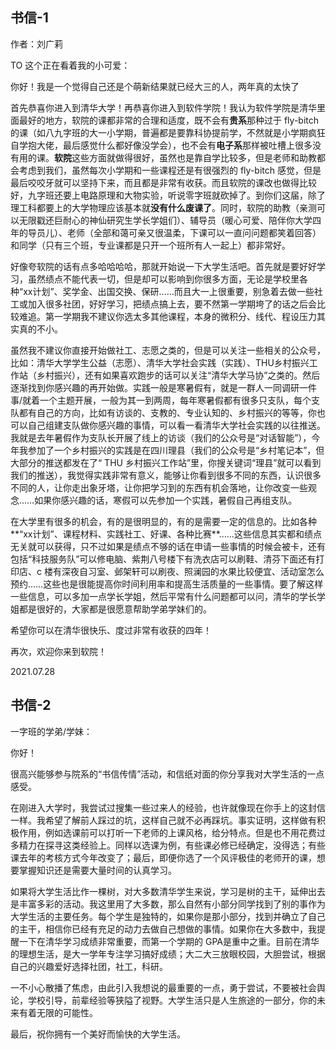 ## 书信-1

作者：刘广莉

TO 这个正在看着我的小可爱： 

你好！我是一个觉得自己还是个萌新结果就已经大三的人，两年真的太快了

首先恭喜你进入到清华大学！再恭喜你进入到软件学院！我认为软件学院是清华里面最好的地方，软院的课都非常的合理和适度，既不会有**贵系**那种过于 fly-bitch 的课（如八九字班的大一小学期，普遍都是要靠科协提前学，不然就是小学期疯狂自学抱大佬，最后感觉什么都好像没学会），也不会有**电子系**那样被吐槽上很多没有用的课。**软院**这些方面就做得很好，虽然也是靠自学比较多，但是老师和助教都会考虑到我们，虽然每次小学期和一些课程还是有很强烈的 fly-bitch 感觉，但是最后咬咬牙就可以坚持下来，而且都是非常有收获。而且软院的课改也做得比较好，九字班还要上电路原理和大物实验，听说零字班就砍掉了。到你们这届，除了理工科都要上的大学物理应该基本就**没有什么废课了**。同时，软院的助教（亲测可以无限戳还巨耐心的神仙研究生学长学姐们）、辅导员（暖心可爱、陪伴你大学四年的导员儿）、老师（全部和蔼可亲又很温柔，下课可以一直问问题都笑着回答）和同学（只有三个班，专业课都是只开一个班所有人一起上）都非常好。

 好像夸软院的话有点多哈哈哈哈，那就开始说一下大学生活吧。首先就是要好好学习，虽然绩点不能代表一切，但是却可以影响到你很多方面，无论是学校里各种“xx计划”、奖学金、出国交换、保研……而且大一上很重要，别急着去做一些社工或加入很多社团，好好学习，把绩点搞上去，要不然第一学期垮了的话之后会比较难追。第一学期我不建议你选太多其他课程，本身的微积分、线代、程设压力其实真的不小。

虽然我不建议你直接开始做社工、志愿之类的，但是可以关注一些相关的公众号，比如：清华大学学生公益（志愿）、清华大学社会实践（实践）、THU乡村振兴工作站（乡村振兴），还有如果喜欢跑步的话可以关注“清华大学马协”之类的。然后逐渐找到你感兴趣的再开始做。实践一般是寒暑假有，就是一群人一同调研一件事/就着一个主题开展，一般为其一到两周，每年寒暑假都有很多只支队，每个支队都有自己的方向，比如有访谈的、支教的、专业认知的、乡村振兴的等等，你也可以自己组建支队做你感兴趣的事情，可以看一看清华大学社会实践的以往推送。我就是去年暑假作为支队长开展了线上的访谈（我们的公众号是“对话智能”），今年我参加了一个乡村振兴的实践是在四川理县（我们的公众号是“乡村笔记本”，但大部分的推送都发在了“ THU 乡村振兴工作站”里，你搜关键词“理县”就可以看到我们的推送），我觉得实践非常有意义，能够让你看到很多不同的东西，认识很多不同的人，让你走出象牙塔，让你把学习到的东西有机会落地，让你改变一些观念……如果你感兴趣的话，寒假可以先参加一个实践，暑假自己再组支队。

在大学里有很多的机会，有的是很明显的，有的是需要一定的信息的。比如各种**“xx计划”、课程材料、实践社工、好课、各种比赛**……这些信息其实都和绩点无关就可以获得，只不过如果是绩点不够的话在申请一些事情的时候会被卡，还有包括“科技服务队”可以修电脑、紫荆八号楼下有洗衣店可以刷鞋、清芬下面还有打印店、c 楼有深夜自习室、邺架轩可以刷夜、照澜园的水果比较便宜、活动室怎么预约……这些也是很能提高你时间利用率和提高生活质量的一些事情。要了解这样一些信息，可以多加一点学长学姐，然后平常有什么问题都可以问，清华的学长学姐都是很好的，大家都是很愿意帮助学弟学妹们的。

希望你可以在清华很快乐、度过非常有收获的四年！

再次，欢迎你来到软院！

2021.07.28

## 书信-2

一字班的学弟/学妹：

你好！

很高兴能够参与院系的“书信传情”活动，和信纸对面的你分享我对大学生活的一点感受。

在刚进入大学时，我尝试过搜集一些过来人的经验，也许就像现在你手上的这封信一样。我希望了解前人踩过的坑，这样自己就不必再踩坑。事实证明，这样做有积极作用，例如选课前可以打听一下老师的上课风格，给分特点。但是也不用花费过多精力在探寻这类经验上。同样以选课为例，有些课必修已经确定，没得选；有些课去年的考核方式今年改变了；最后，即便你选了一个风评极佳的老师开的课，想要掌握知识还是需要大量时间的认真学习。

如果将大学生活比作一棵树，对大多数清华学生来说，学习是树的主干，延伸出去是丰富多彩的活动。我这里用了大多数，那么自然有小部分同学找到了别的事作为大学生活的主要任务。每个学生是独特的，如果你是那小部分，找到并确立了自己的主干，相信你已经有充足的动力去做自己想做的事情。如果你在大多数中，我提醒一下在清华学习成绩非常重要，而第一个学期的 GPA是重中之重。目前在清华的理想生活，是大一学年专注学习搞好成绩；大二大三放眼校园，大胆尝试，根据自己的兴趣爱好选择社团，社工，科研。

一不小心散播了焦虑，由此引入我想说的最重要的一点，勇于尝试，不要被社会舆论，学校引导，前辈经验等狭隘了视野。大学生活只是人生旅途的一部分，你的未来有着无限的可能性。

最后，祝你拥有一个美好而愉快的大学生活。

